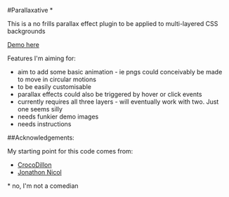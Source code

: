 #Parallaxative *

This is a no frills parallax effect plugin to be applied to multi-layered CSS backgrounds

[Demo here](http://pointatthemoon.co.uk/wp-content/uploads/parallaxative/)

Features I'm aiming for:

* aim to add some basic animation - ie pngs could conceivably be made to move in circular motions
* to be easily customisable
* parallax effects could also be triggered by hover or click events
* currently requires all three layers - will eventually work with two. Just one seems silly
* needs funkier demo images
* needs instructions

##Acknowledgements:

My starting point for this code comes from:

* [CrocoDillon](http://codepen.io/CrocoDillon/pen/ukotd)
* [Jonathon Nicol](http://jonathannicol.com/blog/2011/08/06/build-a-parallax-scrolling-website-interface-with-jquery-and-css)

\* no, I'm not a comedian 

